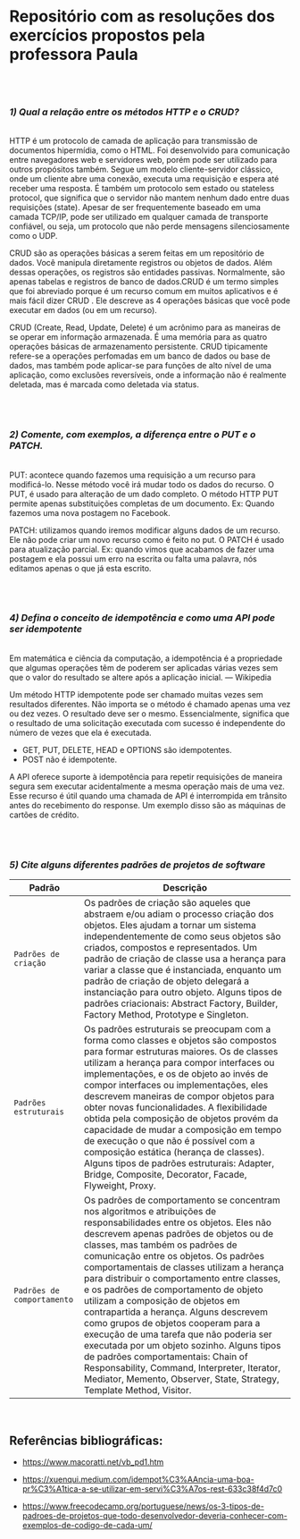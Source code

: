 # Repositório com as resoluções dos exercícios propostos pela professora Paula

</br>
</br>

### *1) Qual a relação entre os métodos HTTP e o CRUD?*
</br>
HTTP é um protocolo de camada de aplicação para transmissão de documentos hipermídia, como o HTML. Foi desenvolvido para comunicação entre navegadores web e servidores web, porém pode ser utilizado para outros propósitos também. Segue um modelo cliente-servidor clássico, onde um cliente abre uma conexão, executa uma requisição e espera até receber uma resposta. É também um protocolo sem estado ou stateless protocol, que significa que o servidor não mantem nenhum dado entre duas requisições (state). Apesar de ser frequentemente baseado em uma camada TCP/IP, pode ser utilizado em qualquer camada de transporte confiável, ou seja, um protocolo que não perde mensagens silenciosamente como o UDP.

CRUD são as operações básicas a serem feitas em um repositório de dados. Você manipula diretamente registros ou objetos de dados. Além dessas operações, os registros são entidades passivas. Normalmente, são apenas tabelas e registros de banco de dados.CRUD é um termo simples que foi abreviado porque é um recurso comum em muitos aplicativos e é mais fácil dizer CRUD . Ele descreve as 4 operações básicas que você pode executar em dados (ou em um recurso). 

CRUD (Create, Read, Update, Delete) é um acrônimo para as maneiras de se operar em informação armazenada. É uma memória para as quatro operações básicas de armazenamento persistente. CRUD tipicamente refere-se a operações perfomadas em um banco de dados ou base de dados, mas também pode aplicar-se para funções de alto nível de uma aplicação, como exclusões reversíveis, onde a informação não é realmente deletada, mas é marcada como deletada via status.

</br>
</br>

### *2) Comente, com exemplos, a diferença entre o PUT e o PATCH.*
</br>
PUT: acontece quando fazemos uma requisição a um recurso para modificá-lo. Nesse método você irá mudar todo os dados do recurso. O PUT, é usado para alteração de um dado completo. O método HTTP PUT permite apenas substituições completas de um documento. Ex: Quando fazemos uma nova postagem no Facebook.

PATCH: utilizamos quando iremos modificar alguns dados de um recurso. Ele não pode criar um novo recurso como é feito no put. O PATCH é usado para atualização parcial. Ex: quando vimos que acabamos de fazer uma postagem e ela possui um erro na escrita ou falta uma palavra, nós editamos apenas o que já esta escrito.

</br>
</br>

### *4) Defina o conceito de idempotência e como uma API pode ser idempotente*
</br>
Em matemática e ciência da computação, a idempotência é a propriedade que algumas operações têm de poderem ser aplicadas várias vezes sem que o valor do resultado se altere após a aplicação inicial. — Wikipedia

Um método HTTP idempotente pode ser chamado muitas vezes sem resultados diferentes. Não importa se o método é chamado apenas uma vez ou dez vezes. O resultado deve ser o mesmo. Essencialmente, significa que o resultado de uma solicitação executada com sucesso é independente do número de vezes que ela é executada.

- GET, PUT, DELETE, HEAD e OPTIONS são idempotentes.
- POST não é idempotente.

A API oferece suporte à idempotência para repetir requisições de maneira segura sem executar acidentalmente a mesma operação mais de uma vez. Esse recurso é útil quando uma chamada de API é interrompida em trânsito antes do recebimento do response. Um exemplo disso são as máquinas de cartões de crédito.

</br>
</br>

### *5) Cite alguns diferentes padrões de projetos de software* </br>

| Padrão | Descrição      |
| --------- | ----------- |
| `Padrões de criação` | Os padrões de criação são aqueles que abstraem e/ou adiam o processo criação dos objetos. Eles ajudam a tornar um sistema independentemente de como seus objetos são criados, compostos e representados. Um padrão de criação de classe usa a herança para variar a classe que é instanciada, enquanto um padrão de criação de objeto delegará a instanciação para outro objeto. Alguns tipos de padrões criacionais: Abstract Factory, Builder, Factory Method, Prototype e Singleton. |
| `Padrões estruturais` | Os padrões estruturais se preocupam com a forma como classes e objetos são compostos para formar estruturas maiores. Os de classes utilizam a herança para compor interfaces ou implementações, e os de objeto ao invés de compor interfaces ou implementações, eles descrevem maneiras de compor objetos para obter novas funcionalidades. A flexibilidade obtida pela composição de objetos provém da capacidade de mudar a composição em tempo de execução o que não é possível com a composição estática (herança de classes). Alguns tipos de padrões estruturais: Adapter, Bridge, Composite, Decorator, Facade, Flyweight, Proxy. |
| `Padrões de comportamento` | Os padrões de comportamento se concentram nos algoritmos e atribuições de responsabilidades entre os objetos. Eles não descrevem apenas padrões de objetos ou de classes, mas também os padrões de comunicação entre os objetos. Os padrões comportamentais de classes utilizam a herança para distribuir o comportamento entre classes, e os padrões de comportamento de objeto utilizam a composição de objetos em contrapartida a herança. Alguns descrevem como grupos de objetos cooperam para a execução de uma tarefa que não poderia ser executada por um objeto sozinho. Alguns tipos de padrões comportamentais: Chain of Responsability, Command, Interpreter, Iterator, Mediator, Memento, Observer, State, Strategy, Template Method, Visitor. |

</br>

## Referências bibliográficas:

* https://www.macoratti.net/vb_pd1.htm

* https://xuenqui.medium.com/idempot%C3%AAncia-uma-boa-pr%C3%A1tica-a-se-utilizar-em-servi%C3%A7os-rest-633c38f4d7c0

* https://www.freecodecamp.org/portuguese/news/os-3-tipos-de-padroes-de-projetos-que-todo-desenvolvedor-deveria-conhecer-com-exemplos-de-codigo-de-cada-um/